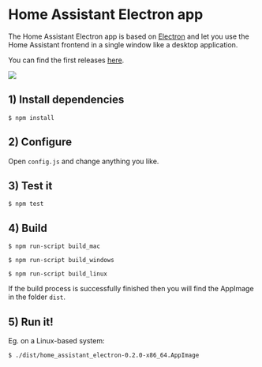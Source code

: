 Home Assistant Electron app
===========================

The Home Assistant Electron app is based on [Electron](https://electron.atom.io/) and let you use the Home Assistant frontend in a single window like a desktop application. 

You can find the first releases [here](https://github.com/matthinc/HomeAssistantElectron/releases).

![](https://abload.de/img/home_assistantsfu4h.png)


## 1) Install dependencies


    $ npm install

## 2) Configure

Open `config.js` and change anything you like.

## 3) Test it


    $ npm test


## 4) Build


    $ npm run-script build_mac

    $ npm run-script build_windows

    $ npm run-script build_linux

If the build process is successfully finished then you will find the AppImage in the folder `dist`. 

## 5) Run it!

Eg. on a Linux-based system:

    $ ./dist/home_assistant_electron-0.2.0-x86_64.AppImage
